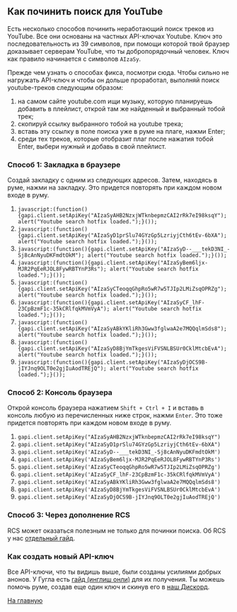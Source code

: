 ## Как починить поиск для YouTube

Есть несколько способов починить неработающий поиск треков из YouTube. Все они основаны на частных API-ключах Youtube. Ключ это последовательность из 39 символов, при помощи которой твой браузер доказывает серверам YouTube, что ты добропорядочный человек. Ключ как правило начинается с символов `AIzaSy`.

Прежде чем узнать о способах фикса, посмотри сюда. Чтобы сильно не нагружать API-ключ и чтобы он дольше проработал, выполняй поиск youtube-треков следующим образом:
1. на самом сайте youtube.com ищи музыку, которую планируешь добавить в плейлист, открой там же найденный и выбранный тобой трек;
1. скопируй ссылку выбранного тобой на youtube трека;
1. вставь эту ссылку в поле поиска уже в руме на плаге, нажми Enter;
1. среди тех треков, которые отобразит плаг после нажатия тобой Enter, выбери нужный и добавь в свой плейлист.

### Способ 1: Закладка в браузере

Создай закладку с одним из следующих адресов. Затем, находясь в руме, нажми на закладку. Это придется повторять при каждом новом входе в руму.

1. `javascript:(function(){gapi.client.setApiKey("AIzaSyAHB2NzxjWTknbepmzCAI2rRk7eI98ksqY"); alert("Youtube search hotfix loaded.");}());`
1. `javascript:(function(){gapi.client.setApiKey("AIzaSyD1prSlu74GYzGp5LzriyjCth6tEv-6bXA"); alert("Youtube search hotfix loaded.");}());`
1. `javascript:(function(){gapi.client.setApiKey("AIzaSyD--___tekD3NI_-Sj8cAnNyuDKFmdtOkM"); alert("Youtube search hotfix loaded.");}());`
1. `javascript:(function(){gapi.client.setApiKey("AIzaSyBem6ljx-MJR2PqEeRJOL8FywRBTYnP3Rs"); alert("Youtube search hotfix loaded.");}());`
1. `javascript:(function(){gapi.client.setApiKey("AIzaSyCTeoqqGhpRo5wR7w5TJIp2LMiZsqOPRZg"); alert("Youtube search hotfix loaded.");}());`
1. `javascript:(function(){gapi.client.setApiKey("AIzaSyCF_lhF-23CpBzmF1c-35kCRlfqkMVmVyA"); alert("Youtube search hotfix loaded.");}());`
1. `javascript:(function(){gapi.client.setApiKey("AIzaSyABkYKliRh3Gww3fglwaA2e7MQQqlmSds8"); alert("Youtube search hotfix loaded.");}());`
1. `javascript:(function(){gapi.client.setApiKey("AIzaSyD8BjYmTkgesViFVSNLBSUr0CklMtcbEvA"); alert("Youtube search hotfix loaded.");}());`
1. `javascript:(function(){gapi.client.setApiKey("AIzaSyDjOCS9B-jIYJnq9OLT0e2gjIuAodTREjQ"); alert("Youtube search hotfix loaded.");}());`

### Способ 2: Консоль браузера

Открой консоль браузера нажатием `Shift + Ctrl + I` и вставь в консоль любую из перечисленных ниже строк, нажми `Enter`. Это тоже придется повторять при каждом новом входе в руму.

1. `gapi.client.setApiKey("AIzaSyAHB2NzxjWTknbepmzCAI2rRk7eI98ksqY")`
1. `gapi.client.setApiKey("AIzaSyD1prSlu74GYzGp5LzriyjCth6tEv-6bXA")`
1. `gapi.client.setApiKey('AIzaSyD--___tekD3NI_-Sj8cAnNyuDKFmdtOkM')`
1. `gapi.client.setApiKey('AIzaSyBem6ljx-MJR2PqEeRJOL8FywRBTYnP3Rs')`
1. `gapi.client.setApiKey('AIzaSyCTeoqqGhpRo5wR7w5TJIp2LMiZsqOPRZg')`
1. `gapi.client.setApiKey('AIzaSyCF_lhF-23CpBzmF1c-35kCRlfqkMVmVyA')`
1. `gapi.client.setApiKey('AIzaSyABkYKliRh3Gww3fglwaA2e7MQQqlmSds8')`
1. `gapi.client.setApiKey('AIzaSyD8BjYmTkgesViFVSNLBSUr0CklMtcbEvA')`
1. `gapi.client.setApiKey('AIzaSyDjOCS9B-jIYJnq9OLT0e2gjIuAodTREjQ')`

### Способ 3: Через дополнение RCS
RCS может оказаться полезным не только для починки поиска. Об RCS у нас [отдельный гайд](https://an0nwave.github.io/help/rcs.html).

### Как создать новый API-ключ

Все API-ключи, что ты видишь выше, были созданы усилиями добрых анонов. У Гугла есть [гайд (инглиш онли)](https://developers.google.com/youtube/v3/getting-started) для их получения. Ты можешь помочь руме, создав еще один ключ и скинув его в [наш Дискорд](https://discord.gg/VwGKu9V).

[На главную](https://an0nwave.github.io/help/)
